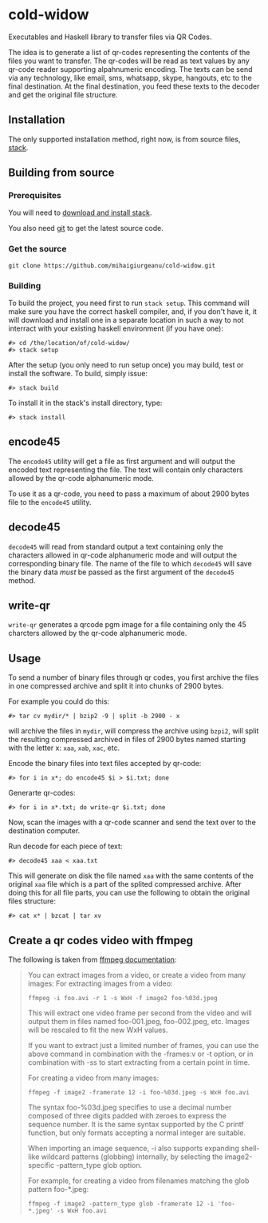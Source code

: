 # cold-widow

Executables and Haskell library to transfer files via QR Codes.

The idea is to generate a list of qr-codes representing the contents of
the files you want to transfer. The qr-codes will be read as text values by any qr-code
reader supporting alpahnumeric encoding. The texts can be send via any
technology, like email, sms, whatsapp, skype, hangouts, etc to the final
destination. At the final destination, you feed these texts to the decoder
and get the original file structure.

## Installation

The only supported installation method, right now, is from source files,
[stack](http://www.haskellstack.org/).

## Building from source

### Prerequisites

You will need to [download and install stack](https://docs.haskellstack.org/en/stable/README/#how-to-install).

You also need [git](https://git-scm.com/) to get the latest source code.

### Get the source

    git clone https://github.com/mihaigiurgeanu/cold-widow.git

### Building

To build the project, you need first to run `stack setup`. This command
will make sure you have the correct haskell compiler, and, if you don't
have it, it will download and install one in a separate location in such
a way to not interract with your existing haskell environment (if you have one):

    #> cd /the/location/of/cold-widow/
    #> stack setup

After the setup (you only need to run setup once) you may build, test or install
the software. To build, simply issue:

    #> stack build

To install it in the stack's install directory, type:

    #> stack install

## encode45

The `encode45` utility will get a file as first argument and will output
the encoded text representing the file. The text will contain only characters
allowed by the qr-code alphanumeric mode.

To use it as a qr-code, you need to pass a maximum of about 2900 bytes file to
the `encode45` utility.

## decode45

`decode45` will read from standard output a text containing only the characters
allowed in qr-code alphanumeric mode and will output the corresponding binary file.
The name of the file to which `decode45` will save the binary data _must_ be passed
as the first argument of the `decode45` method.

## write-qr

`write-qr` generates a qrcode pgm image for a file containing only the 45 charcters
allowed by the qr-code alphanumeric mode.

## Usage

To send a number of binary files through qr codes, you first archive the files in
one compressed archive and split it into chunks of 2900 bytes.

For example you could do this:

    #> tar cv mydir/* | bzip2 -9 | split -b 2900 - x

will archive the files in `mydir`, will compress the archive using `bzpi2`, will
split the resulting compressed archived in files of 2900 bytes named starting with
the letter x: `xaa`, `xab`, `xac`, etc.

Encode the binary files into text files accepted by qr-code:

    #> for i in x*; do encode45 $i > $i.txt; done

Generarte qr-codes:

    #> for i in x*.txt; do write-qr $i.txt; done

Now, scan the images with a qr-code scanner and send the text over to the destination
computer.

Run decode for each piece of text:

    #> decode45 xaa < xaa.txt

This will generate on disk the file named `xaa` with the same contents of the
original `xaa` file which is a part of the splited compressed archive. After
doing this for all file parts, you can use the following to obtain the original
files structure:

    #> cat x* | bzcat | tar xv


## Create a qr codes video with ffmpeg


The following is taken from [ffmpeg documentation](http://ffmpeg.org/ffmpeg.html):

> You can extract images from a video, or create a video from many images:
> For extracting images from a video:
>
>     ffmpeg -i foo.avi -r 1 -s WxH -f image2 foo-%03d.jpeg
>
> This will extract one video frame per second from the video and will output them in files
> named foo-001.jpeg, foo-002.jpeg, etc. Images will be rescaled to fit the new WxH values.
>
> If you want to extract just a limited number of frames, you can use the above command in
> combination with the -frames:v or -t option, or in combination with -ss to start extracting
> from a certain point in time.
>
> For creating a video from many images:
>
>     ffmpeg -f image2 -framerate 12 -i foo-%03d.jpeg -s WxH foo.avi
>
> The syntax foo-%03d.jpeg specifies to use a decimal number composed of three digits padded
> with zeroes to express the sequence number. It is the same syntax supported by the C
> printf function, but only formats accepting a normal integer are suitable.
>
> When importing an image sequence, -i also supports expanding shell-like wildcard patterns
> (globbing) internally, by selecting the image2-specific -pattern_type glob option.
>
> For example, for creating a video from filenames matching the glob pattern foo-*.jpeg:
>
>     ffmpeg -f image2 -pattern_type glob -framerate 12 -i 'foo-*.jpeg' -s WxH foo.avi
